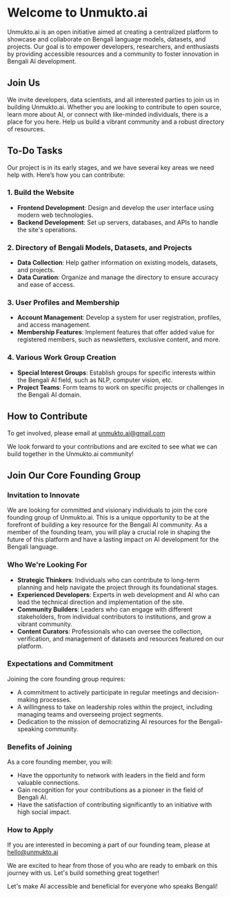 # Welcome to Unmukto.ai

Unmukto.ai is an open initiative aimed at creating a centralized platform to showcase and collaborate on Bengali language models, datasets, and projects. Our goal is to empower developers, researchers, and enthusiasts by providing accessible resources and a community to foster innovation in Bengali AI development.

## Join Us
We invite developers, data scientists, and all interested parties to join us in building Unmukto.ai. Whether you are looking to contribute to open source, learn more about AI, or connect with like-minded individuals, there is a place for you here. Help us build a vibrant community and a robust directory of resources.

## To-Do Tasks
Our project is in its early stages, and we have several key areas we need help with. Here’s how you can contribute:

### 1. Build the Website
- **Frontend Development**: Design and develop the user interface using modern web technologies.
- **Backend Development**: Set up servers, databases, and APIs to handle the site's operations.
  
### 2. Directory of Bengali Models, Datasets, and Projects
- **Data Collection**: Help gather information on existing models, datasets, and projects.
- **Data Curation**: Organize and manage the directory to ensure accuracy and ease of access.

### 3. User Profiles and Membership
- **Account Management**: Develop a system for user registration, profiles, and access management.
- **Membership Features**: Implement features that offer added value for registered members, such as newsletters, exclusive content, and more.

### 4. Various Work Group Creation
- **Special Interest Groups**: Establish groups for specific interests within the Bengali AI field, such as NLP, computer vision, etc.
- **Project Teams**: Form teams to work on specific projects or challenges in the Bengali AI domain.

## How to Contribute
To get involved, please email at unmukto.ai@gmail.com

We look forward to your contributions and are excited to see what we can build together in the Unmukto.ai community!

## Join Our Core Founding Group

### Invitation to Innovate
We are looking for committed and visionary individuals to join the core founding group of Unmukto.ai. This is a unique opportunity to be at the forefront of building a key resource for the Bengali AI community. As a member of the founding team, you will play a crucial role in shaping the future of this platform and have a lasting impact on AI development for the Bengali language.

### Who We're Looking For
- **Strategic Thinkers**: Individuals who can contribute to long-term planning and help navigate the project through its foundational stages.
- **Experienced Developers**: Experts in web development and AI who can lead the technical direction and implementation of the site.
- **Community Builders**: Leaders who can engage with different stakeholders, from individual contributors to institutions, and grow a vibrant community.
- **Content Curators**: Professionals who can oversee the collection, verification, and management of datasets and resources featured on our platform.

### Expectations and Commitment
Joining the core founding group requires:
- A commitment to actively participate in regular meetings and decision-making processes.
- A willingness to take on leadership roles within the project, including managing teams and overseeing project segments.
- Dedication to the mission of democratizing AI resources for the Bengali-speaking community.

### Benefits of Joining
As a core founding member, you will:
- Have the opportunity to network with leaders in the field and form valuable connections.
- Gain recognition for your contributions as a pioneer in the field of Bengali AI.
- Have the satisfaction of contributing significantly to an initiative with high social impact.

### How to Apply
If you are interested in becoming a part of our founding team, please at [hello@unmukto.ai](mailto:hello@unmukto.ai)

We are excited to hear from those of you who are ready to embark on this journey with us. Let's build something great together!



Let's make AI accessible and beneficial for everyone who speaks Bengali!
